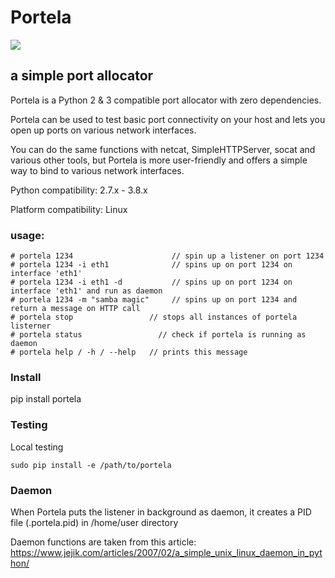 # Portela

![](portela.png)

## a simple port allocator

Portela is a Python 2 & 3 compatible port allocator with zero dependencies.

Portela can be used to test basic port connectivity on your host and lets you open up ports on various network interfaces.

You can do the same functions with netcat, SimpleHTTPServer, socat and various other tools, but Portela is more user-friendly and offers a simple way to bind to various network interfaces.

Python compatibility: 2.7.x - 3.8.x

Platform compatibility: Linux

### usage:
```
# portela 1234                      // spin up a listener on port 1234
# portela 1234 -i eth1              // spins up on port 1234 on interface 'eth1'
# portela 1234 -i eth1 -d           // spins up on port 1234 on interface 'eth1' and run as daemon
# portela 1234 -m "samba magic"     // spins up on port 1234 and return a message on HTTP call
# portela stop                 // stops all instances of portela listerner
# portela status                 // check if portela is running as daemon
# portela help / -h / --help   // prints this message
```

### Install

pip install portela

### Testing
Local testing

    sudo pip install -e /path/to/portela


### Daemon
When Portela puts the listener in background as daemon, it creates a PID file (.portela.pid) in /home/user directory

Daemon functions are taken from this article: https://www.jejik.com/articles/2007/02/a_simple_unix_linux_daemon_in_python/